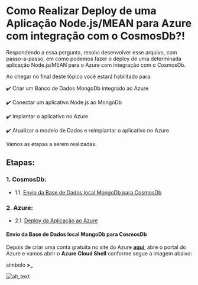 # Como Realizar Deploy de uma Aplicação Node.js/MEAN para Azure com integração com o CosmosDb?!

Respondendo a essa pergunta, resolvi desenvolver esse arquivo, com passo-a-passo, em como podemos fazer o deploy de uma determinada aplicação Node.js/MEAN para o Azure com integração com o CosmosDb.

Ao chegar no final deste tópico você estará habilitado para:

✔️ Criar um Banco de Dados MongoDb integrado ao Azure

✔️ Conectar um aplicativo Node.js ao MongoDb

✔️ Implantar o aplicativo no Azure

✔️ Atualizar o modelo de Dados e reimplantar o aplicativo no Azure

Vamos as etapas a serem realizadas.

## Etapas:

### **1. CosmosDb:**
  - 1.1. [Envio da Base de Dados local MongoDb para CosmosDb](#envio-da-base-de-dados-local-mongoDb-para-cosmosDb)

### **2. Azure:**

  - 2.1. [Deploy da Aplicação ao Azure]()


#### Envio da Base de Dados local MongoDb para CosmosDb

Depois de criar uma conta gratuita no site do Azure **[aqui](https://azure.microsoft.com/pt-br/)**, abre o portal do Azure e vamos abrir o **Azure Cloud Shell** conforme segue a imagem abaixo: 

símbolo **>_**

![alt_text](https://i.imgsafe.org/b2/b2c0cb511d.png)


